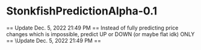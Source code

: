 # StonkfishPredictionAlpha-0.1
== Update Dec. 5, 2022 21:49 PM ==
Instead of fully predicting price changes which is impossible, predict UP or DOWN (or maybe flat idk) ONLY
== \Update Dec. 5, 2022 21:49 PM ==
